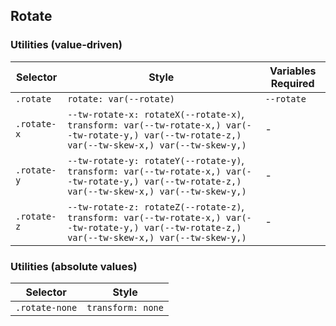 ## Rotate

### Utilities (value-driven)

| Selector    | Style                                                                                                                                              | Variables Required |
| ----------- | -------------------------------------------------------------------------------------------------------------------------------------------------- | ------------------ |
| `.rotate`   | `rotate: var(--rotate)`                                                                                                                            | `--rotate`         |
| `.rotate-x` | `--tw-rotate-x: rotateX(--rotate-x)`, `transform: var(--tw-rotate-x,) var(--tw-rotate-y,) var(--tw-rotate-z,) var(--tw-skew-x,) var(--tw-skew-y,)` | -                  |
| `.rotate-y` | `--tw-rotate-y: rotateY(--rotate-y)`, `transform: var(--tw-rotate-x,) var(--tw-rotate-y,) var(--tw-rotate-z,) var(--tw-skew-x,) var(--tw-skew-y,)` | -                  |
| `.rotate-z` | `--tw-rotate-z: rotateZ(--rotate-z)`, `transform: var(--tw-rotate-x,) var(--tw-rotate-y,) var(--tw-rotate-z,) var(--tw-skew-x,) var(--tw-skew-y,)` | -                  |

### Utilities (absolute values)

| Selector       | Style             |
| -------------- | ----------------- |
| `.rotate-none` | `transform: none` |
